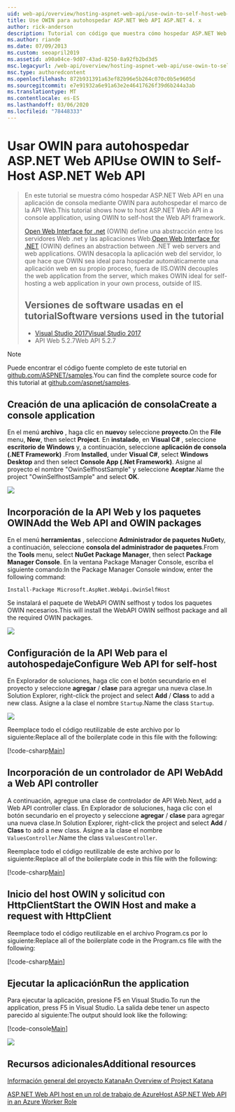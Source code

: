 ```yaml
---
uid: web-api/overview/hosting-aspnet-web-api/use-owin-to-self-host-web-api
title: Use OWIN para autohospedar ASP.NET Web API ASP.NET 4. x
author: rick-anderson
description: Tutorial con código que muestra cómo hospedar ASP.NET Web API en una aplicación de consola.
ms.author: riande
ms.date: 07/09/2013
ms.custom: seoapril2019
ms.assetid: a90a04ce-9d07-43ad-8250-8a92fb2bd3d5
msc.legacyurl: /web-api/overview/hosting-aspnet-web-api/use-owin-to-self-host-web-api
msc.type: authoredcontent
ms.openlocfilehash: 872b931391a63ef82b96e5b264c070c0b5e9605d
ms.sourcegitcommit: e7e91932a6e91a63e2e46417626f39d6b244a3ab
ms.translationtype: MT
ms.contentlocale: es-ES
ms.lasthandoff: 03/06/2020
ms.locfileid: "78448333"
---
```

# <a name="use-owin-to-self-host-aspnet-web-api"></a><span data-ttu-id="73377-103">Usar OWIN para autohospedar ASP.NET Web API</span><span class="sxs-lookup"><span data-stu-id="73377-103">Use OWIN to Self-Host ASP.NET Web API</span></span> 

> <span data-ttu-id="73377-104">En este tutorial se muestra cómo hospedar ASP.NET Web API en una aplicación de consola mediante OWIN para autohospedar el marco de la API Web.</span><span class="sxs-lookup"><span data-stu-id="73377-104">This tutorial shows how to host ASP.NET Web API in a console application, using OWIN to self-host the Web API framework.</span></span>
>
> <span data-ttu-id="73377-105">[Open Web Interface for .net](http://owin.org) (OWIN) define una abstracción entre los servidores Web .net y las aplicaciones Web.</span><span class="sxs-lookup"><span data-stu-id="73377-105">[Open Web Interface for .NET](http://owin.org) (OWIN) defines an abstraction between .NET web servers and web applications.</span></span> <span data-ttu-id="73377-106">OWIN desacopla la aplicación web del servidor, lo que hace que OWIN sea ideal para hospedar automáticamente una aplicación web en su propio proceso, fuera de IIS.</span><span class="sxs-lookup"><span data-stu-id="73377-106">OWIN decouples the web application from the server, which makes OWIN ideal for self-hosting a web application in your own process, outside of IIS.</span></span>
>
> ## <a name="software-versions-used-in-the-tutorial"></a><span data-ttu-id="73377-107">Versiones de software usadas en el tutorial</span><span class="sxs-lookup"><span data-stu-id="73377-107">Software versions used in the tutorial</span></span>
>
>
> - [<span data-ttu-id="73377-108">Visual Studio 2017</span><span class="sxs-lookup"><span data-stu-id="73377-108">Visual Studio 2017</span></span>](https://visualstudio.microsoft.com/downloads/) 
> - <span data-ttu-id="73377-109">API Web 5.2.7</span><span class="sxs-lookup"><span data-stu-id="73377-109">Web API 5.2.7</span></span>

> [!NOTE]
> <span data-ttu-id="73377-110">Puede encontrar el código fuente completo de este tutorial en [github.com/ASPNET/samples](https://github.com/aspnet/samples/tree/master/samples/aspnet/WebApi/OwinSelfhostSample).</span><span class="sxs-lookup"><span data-stu-id="73377-110">You can find the complete source code for this tutorial at [github.com/aspnet/samples](https://github.com/aspnet/samples/tree/master/samples/aspnet/WebApi/OwinSelfhostSample).</span></span>

## <a name="create-a-console-application"></a><span data-ttu-id="73377-111">Creación de una aplicación de consola</span><span class="sxs-lookup"><span data-stu-id="73377-111">Create a console application</span></span>

<span data-ttu-id="73377-112">En el menú **archivo** , haga clic en **nuevo**y seleccione **proyecto**.</span><span class="sxs-lookup"><span data-stu-id="73377-112">On the **File** menu,  **New**, then select **Project**.</span></span> <span data-ttu-id="73377-113">En **instalado**, en **Visual C#** , seleccione **escritorio de Windows** y, a continuación, seleccione **aplicación de consola (.NET Framework)** .</span><span class="sxs-lookup"><span data-stu-id="73377-113">From **Installed**, under **Visual C#**, select **Windows Desktop** and then select **Console App (.Net Framework)**.</span></span> <span data-ttu-id="73377-114">Asigne al proyecto el nombre "OwinSelfhostSample" y seleccione **Aceptar**.</span><span class="sxs-lookup"><span data-stu-id="73377-114">Name the project "OwinSelfhostSample" and select **OK**.</span></span>

[![](use-owin-to-self-host-web-api/_static/image7.png)](use-owin-to-self-host-web-api/_static/image7.png)

## <a name="add-the-web-api-and-owin-packages"></a><span data-ttu-id="73377-115">Incorporación de la API Web y los paquetes OWIN</span><span class="sxs-lookup"><span data-stu-id="73377-115">Add the Web API and OWIN packages</span></span>

<span data-ttu-id="73377-116">En el menú **herramientas** , seleccione **Administrador de paquetes NuGet**y, a continuación, seleccione **consola del administrador de paquetes**.</span><span class="sxs-lookup"><span data-stu-id="73377-116">From the **Tools** menu, select **NuGet Package Manager**, then select **Package Manager Console**.</span></span> <span data-ttu-id="73377-117">En la ventana Package Manager Console, escriba el siguiente comando:</span><span class="sxs-lookup"><span data-stu-id="73377-117">In the Package Manager Console window, enter the following command:</span></span>

`Install-Package Microsoft.AspNet.WebApi.OwinSelfHost`

<span data-ttu-id="73377-118">Se instalará el paquete de WebAPI OWIN selfhost y todos los paquetes OWIN necesarios.</span><span class="sxs-lookup"><span data-stu-id="73377-118">This will install the WebAPI OWIN selfhost package and all the required OWIN packages.</span></span>

[![](use-owin-to-self-host-web-api/_static/image4.png)](use-owin-to-self-host-web-api/_static/image3.png)

## <a name="configure-web-api-for-self-host"></a><span data-ttu-id="73377-119">Configuración de la API Web para el autohospedaje</span><span class="sxs-lookup"><span data-stu-id="73377-119">Configure Web API for self-host</span></span>

<span data-ttu-id="73377-120">En Explorador de soluciones, haga clic con el botón secundario en el proyecto y seleccione **agregar** / **clase** para agregar una nueva clase.</span><span class="sxs-lookup"><span data-stu-id="73377-120">In Solution Explorer, right-click the project and select **Add** / **Class** to add a new class.</span></span> <span data-ttu-id="73377-121">Asigne a la clase el nombre `Startup`.</span><span class="sxs-lookup"><span data-stu-id="73377-121">Name the class `Startup`.</span></span>

![](use-owin-to-self-host-web-api/_static/image5.png)

<span data-ttu-id="73377-122">Reemplace todo el código reutilizable de este archivo por lo siguiente:</span><span class="sxs-lookup"><span data-stu-id="73377-122">Replace all of the boilerplate code in this file with the following:</span></span>

[!code-csharp[Main](use-owin-to-self-host-web-api/samples/sample1.cs)]

## <a name="add-a-web-api-controller"></a><span data-ttu-id="73377-123">Incorporación de un controlador de API Web</span><span class="sxs-lookup"><span data-stu-id="73377-123">Add a Web API controller</span></span>

<span data-ttu-id="73377-124">A continuación, agregue una clase de controlador de API Web.</span><span class="sxs-lookup"><span data-stu-id="73377-124">Next, add a Web API controller class.</span></span> <span data-ttu-id="73377-125">En Explorador de soluciones, haga clic con el botón secundario en el proyecto y seleccione **agregar** / **clase** para agregar una nueva clase.</span><span class="sxs-lookup"><span data-stu-id="73377-125">In Solution Explorer, right-click the project and select **Add** / **Class** to add a new class.</span></span> <span data-ttu-id="73377-126">Asigne a la clase el nombre `ValuesController`.</span><span class="sxs-lookup"><span data-stu-id="73377-126">Name the class `ValuesController`.</span></span>

<span data-ttu-id="73377-127">Reemplace todo el código reutilizable de este archivo por lo siguiente:</span><span class="sxs-lookup"><span data-stu-id="73377-127">Replace all of the boilerplate code in this file with the following:</span></span>

[!code-csharp[Main](use-owin-to-self-host-web-api/samples/sample2.cs)]

## <a name="start-the-owin-host-and-make-a-request-with-httpclient"></a><span data-ttu-id="73377-128">Inicio del host OWIN y solicitud con HttpClient</span><span class="sxs-lookup"><span data-stu-id="73377-128">Start the OWIN Host and make a request with HttpClient</span></span>

<span data-ttu-id="73377-129">Reemplace todo el código reutilizable en el archivo Program.cs por lo siguiente:</span><span class="sxs-lookup"><span data-stu-id="73377-129">Replace all of the boilerplate code in the Program.cs file with the following:</span></span>

[!code-csharp[Main](use-owin-to-self-host-web-api/samples/sample3.cs)]

## <a name="run-the-application"></a><span data-ttu-id="73377-130">Ejecutar la aplicación</span><span class="sxs-lookup"><span data-stu-id="73377-130">Run the application</span></span>

<span data-ttu-id="73377-131">Para ejecutar la aplicación, presione F5 en Visual Studio.</span><span class="sxs-lookup"><span data-stu-id="73377-131">To run the application, press F5 in Visual Studio.</span></span> <span data-ttu-id="73377-132">La salida debe tener un aspecto parecido al siguiente:</span><span class="sxs-lookup"><span data-stu-id="73377-132">The output should look like the following:</span></span>

[!code-console[Main](use-owin-to-self-host-web-api/samples/sample4.cmd)]

![](use-owin-to-self-host-web-api/_static/image6.png)

## <a name="additional-resources"></a><span data-ttu-id="73377-133">Recursos adicionales</span><span class="sxs-lookup"><span data-stu-id="73377-133">Additional resources</span></span>

[<span data-ttu-id="73377-134">Información general del proyecto Katana</span><span class="sxs-lookup"><span data-stu-id="73377-134">An Overview of Project Katana</span></span>](../../../aspnet/overview/owin-and-katana/an-overview-of-project-katana.md)

[<span data-ttu-id="73377-135">ASP.NET Web API host en un rol de trabajo de Azure</span><span class="sxs-lookup"><span data-stu-id="73377-135">Host ASP.NET Web API in an Azure Worker Role</span></span>](host-aspnet-web-api-in-an-azure-worker-role.md)
